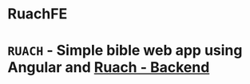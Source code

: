 # RuachFE

# `RUACH` - Simple bible web app using Angular and [Ruach - Backend](https://rapidapi.com/gryfoleon/api/bible-references/)